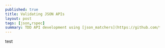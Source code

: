 ```yaml
---
published: true
title: Validating JSON APIs
layout: post
tags: [json,rspec]
summary: TDD API development using [json_matchers](https://github.com/thoughtbot/json_matchers)
---
```

test
